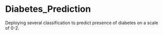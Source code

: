 # Diabetes_Prediction
Deploying several classification to predict presence of diabetes on a scale of 0-2. 
